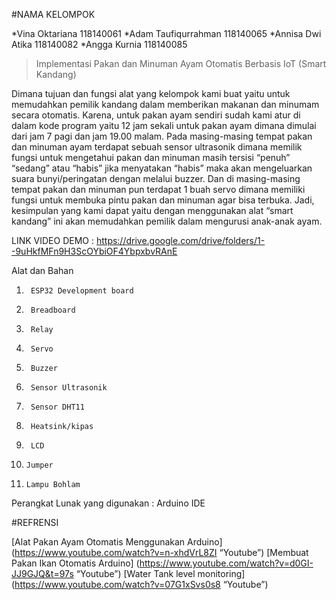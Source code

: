 #NAMA KELOMPOK

*Vina Oktariana 118140061
*Adam Taufiqurrahman 118140065
*Annisa Dwi Atika 118140082
*Angga Kurnia 118140085


>Implementasi Pakan dan Minuman Ayam Otomatis Berbasis IoT (Smart Kandang) 

Dimana tujuan dan fungsi alat yang kelompok kami buat yaitu untuk memudahkan pemilik kandang dalam memberikan makanan dan minumam secara otomatis.
 Karena, untuk pakan ayam sendiri sudah kami atur di dalam kode program yaitu 12 jam sekali untuk pakan ayam dimana dimulai dari jam 7 pagi dan jam 19.00 malam. Pada masing-masing tempat pakan dan minuman ayam terdapat sebuah sensor ultrasonik dimana memilik fungsi untuk mengetahui pakan dan minuman masih tersisi “penuh” “sedang” atau “habis” jika menyatakan “habis” maka akan mengeluarkan suara bunyi/peringatan dengan melalui buzzer. Dan di masing-masing tempat pakan dan minuman pun terdapat 1 
buah servo dimana memiliki fungsi untuk membuka pintu pakan dan minuman agar bisa terbuka. 
Jadi, kesimpulan yang kami dapat yaitu dengan menggunakan alat “smart kandang” ini akan memudahkan pemilik dalam mengurusi anak-anak ayam.

LINK VIDEO DEMO : https://drive.google.com/drive/folders/1--9uHkfMFn9H3ScOYbiOF4YbpxbvRAnE

Alat dan Bahan
1.   	ESP32 Development board
2.   	Breadboard
3.   	Relay
4.   	Servo
5.   	Buzzer
6.   	Sensor Ultrasonik
7.   	Sensor DHT11
8.   	Heatsink/kipas
9.   	LCD
10.   	Jumper
11.   	Lampu Bohlam

Perangkat Lunak yang digunakan :
Arduino IDE

#REFRENSI 

[Alat Pakan Ayam Otomatis Menggunakan Arduino] (https://www.youtube.com/watch?v=n-xhdVrL8ZI “Youtube”)
[Membuat Pakan Ikan Otomatis Arduino] (https://www.youtube.com/watch?v=d0GI-JJ9GJQ&t=97s “Youtube”)
[Water Tank level monitoring] (https://www.youtube.com/watch?v=07G1xSvs0s8 “Youtube”)
